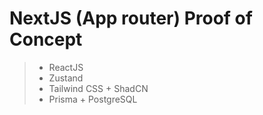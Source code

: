 # NextJS (App router) Proof of Concept

> - ReactJS
> - Zustand
> - Tailwind CSS + ShadCN
> - Prisma + PostgreSQL
